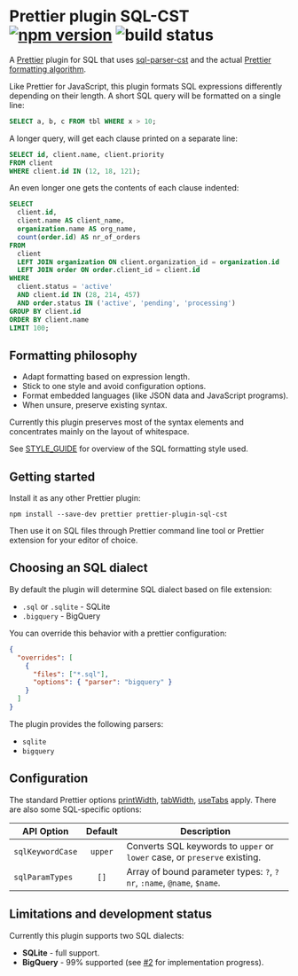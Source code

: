 # Prettier plugin SQL-CST [![npm version](https://img.shields.io/npm/v/prettier-plugin-sql-cst)](https://www.npmjs.com/package/prettier-plugin-sql-cst) ![build status](https://github.com/nene/prettier-plugin-sql-cst/actions/workflows/build.yml/badge.svg)

A [Prettier][] plugin for SQL that uses [sql-parser-cst][] and the
actual [Prettier formatting algorithm][wadler-prettier].

Like Prettier for JavaScript,
this plugin formats SQL expressions differently depending on their length.
A short SQL query will be formatted on a single line:

```sql
SELECT a, b, c FROM tbl WHERE x > 10;
```

A longer query, will get each clause printed on a separate line:

```sql
SELECT id, client.name, client.priority
FROM client
WHERE client.id IN (12, 18, 121);
```

An even longer one gets the contents of each clause indented:

```sql
SELECT
  client.id,
  client.name AS client_name,
  organization.name AS org_name,
  count(order.id) AS nr_of_orders
FROM
  client
  LEFT JOIN organization ON client.organization_id = organization.id
  LEFT JOIN order ON order.client_id = client.id
WHERE
  client.status = 'active'
  AND client.id IN (28, 214, 457)
  AND order.status IN ('active', 'pending', 'processing')
GROUP BY client.id
ORDER BY client.name
LIMIT 100;
```

## Formatting philosophy

- Adapt formatting based on expression length.
- Stick to one style and avoid configuration options.
- Format embedded languages (like JSON data and JavaScript programs).
- When unsure, preserve existing syntax.

Currently this plugin preserves most of the syntax elements
and concentrates mainly on the layout of whitespace.

See [STYLE_GUIDE][] for overview of the SQL formatting style used.

## Getting started

Install it as any other Prettier plugin:

```
npm install --save-dev prettier prettier-plugin-sql-cst
```

Then use it on SQL files through Prettier command line tool or Prettier extension
for your editor of choice.

## Choosing an SQL dialect

By default the plugin will determine SQL dialect based on file extension:

- `.sql` or `.sqlite` - SQLite
- `.bigquery` - BigQuery

You can override this behavior with a prettier configuration:

```json
{
  "overrides": [
    {
      "files": ["*.sql"],
      "options": { "parser": "bigquery" }
    }
  ]
}
```

The plugin provides the following parsers:

- `sqlite`
- `bigquery`

## Configuration

The standard Prettier options [printWidth][], [tabWidth][], [useTabs][] apply.
There are also some SQL-specific options:

| API Option       | Default | Description                                                               |
| ---------------- | :-----: | ------------------------------------------------------------------------- |
| `sqlKeywordCase` | `upper` | Converts SQL keywords to `upper` or `lower` case, or `preserve` existing. |
| `sqlParamTypes`  |  `[]`   | Array of bound parameter types: `?`, `?nr`, `:name`, `@name`, `$name`.    |

## Limitations and development status

Currently this plugin supports two SQL dialects:

- **SQLite** - full support.
- **BigQuery** - 99% supported (see [#2][] for implementation progress).

[prettier]: https://prettier.io/
[printWidth]: https://prettier.io/docs/en/options.html#print-width
[tabWidth]: https://prettier.io/docs/en/options.html#tab-width
[useTabs]: https://prettier.io/docs/en/options.html#tabs
[sql-parser-cst]: https://github.com/nene/sql-parser-cst
[wadler-prettier]: http://homepages.inf.ed.ac.uk/wadler/papers/prettier/prettier.pdf
[STYLE_GUIDE]: ./STYLE_GUIDE.md
[#2]: https://github.com/nene/prettier-plugin-sql-cst/issues/2
